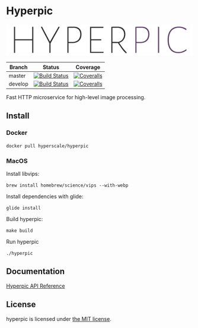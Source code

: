 Hyperpic
========

![Reactive logo](_resources/hyperpic.png?raw=true "Hyperpic logo")


| Branch  | Status | Coverage |
|---------|--------|----------|
| master  | [![Build Status](https://img.shields.io/travis/hyperscale/hyperpic/master.svg)](https://travis-ci.org/hyperscale/hyperpic) | [![Coveralls](https://img.shields.io/coveralls/hyperscale/hyperpic/master.svg)](https://coveralls.io/github/hyperscale/hyperpic?branch=master) |
| develop | [![Build Status](https://img.shields.io/travis/hyperscale/hyperpic/develop.svg)](https://travis-ci.org/hyperscale/hyperpic) | [![Coveralls](https://img.shields.io/coveralls/hyperscale/hyperpic/develop.svg)](https://coveralls.io/github/hyperscale/hyperpic?branch=develop) |

Fast HTTP microservice for high-level image processing.

Install
-------

### Docker

```shell
docker pull hyperscale/hyperpic
```

### MacOS

Install libvips:
```shell
brew install homebrew/science/vips --with-webp
```

Install dependencies with glide:
```shell
glide install
```

Build hyperpic:
```shell
make build
```

Run hyperpic
```shell
./hyperpic
```

Documentation
-------------

[Hyperpic API Reference](https://hyperscale.github.io/hyperpic/)

License
-------

hyperpic is licensed under [the MIT license](LICENSE.md).
